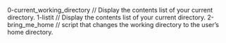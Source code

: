 0-current_working_directory // Display the contents list of your current directory.
1-listit // Display the contents list of your current directory.
2-bring_me_home // script that changes the working directory to the user’s home directory.

